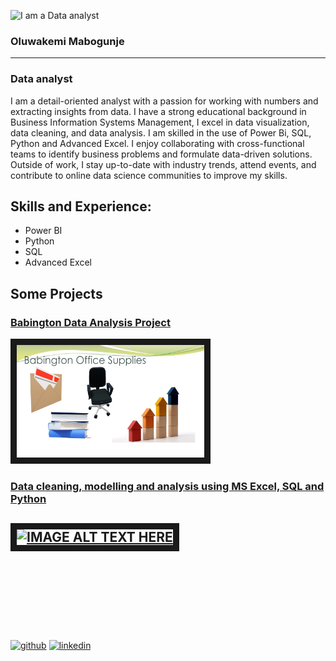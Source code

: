 
![I am a Data analyst ](https://pbs.twimg.com/profile_banners/123693137/1711483978/1080x360)

###  Oluwakemi Mabogunje
<hr>


###  Data analyst 


I am a detail-oriented analyst with a passion for working with numbers and extracting insights from data. I have a strong educational background in Business Information Systems Management, I excel in data visualization, data cleaning, and data analysis.  I am skilled in the use of Power Bi, SQL, Python and Advanced Excel.  I enjoy collaborating with cross-functional teams to identify business problems and formulate data-driven solutions. Outside of work, I stay up-to-date with industry trends, attend events, and contribute to online data science communities to improve my skills.


## Skills and Experience:
* Power BI
* Python
* SQL
* Advanced Excel

## Some Projects

### [Babington Data Analysis Project](https://github.com/bukkywins/Data-Analysis_Babington-Dataset/blob/main/README.md)
<a href="https://github.com/bukkywins/Data-Analysis_Babington-Dataset/blob/main/README.md"><img src="https://github.com/bukkywins/Data-Analysis_Babington-Dataset/blob/main/images/babington_thumbnail.png" 
alt="IMAGE ALT TEXT HERE" width="300" height="180" border="10" /></a>

### [Data cleaning, modelling and analysis using MS Excel, SQL and Python](https://github.com/bukkywins/Data-Analysis_Projects/blob/main/README.md)
<a href="https://github.com/bukkywins/Data-Analysis_Projects/blob/main/README.md"><img src="https://github.com/bukkywins/Data-Analysis_Projects/blob/main/images/Social-Media-Analytics.jpg" 
alt="IMAGE ALT TEXT HERE" width="300" height="180" border="10" /></a>
<br>
<br>
----
<br>
<br>
<br>
<br>
<br>



[<img src='https://cdn.jsdelivr.net/npm/simple-icons@3.0.1/icons/github.svg' alt='github' height='40'>](https://github.com/bukkywins)  [<img src='https://cdn.jsdelivr.net/npm/simple-icons@3.0.1/icons/linkedin.svg' alt='linkedin' height='40'>](https://www.linkedin.com/in/oluwakemi-mabogunje/)  

  

